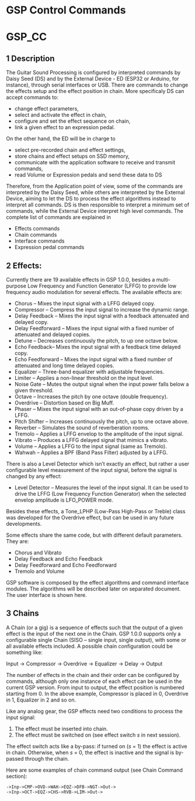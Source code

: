 # GSP Control Commands
# GSP_CC

## 1 Description 

The Guitar Sound Processing is configured by interpreted commands by Daisy Seed (DS) and by the External Device - ED (ESP32 or Arduino, for instance), through serial interfaces or USB. There are commands to change the effects setup and the effect position in chain. More specificaly DS can accept commands to:

-	change effect parameters,
-	select and activate the effect in chain,
-	configure and set the effect sequence on chain,
-	link a given effect to an expression pedal.

On the other hand, the ED will be in charge to

- select pre-recorded chain and effect settings,
-	store chains and effect setups on SSD memory,
-	communicate with the application software to receive and transmit commands,
-	read Volume or Expression pedals and send these data to DS

Therefore, from the Application point of view, some of the commands are interpreted by the Daisy Seed, while others are interpreted by the External Device, aiming to let the DS to process the effect algorithms instead to interpret all commands. DS is then responsible to interpret a minimum set of commands, while the External Device interpret high level commands. The complete list of commands are explained in

- Effects commands
- Chain commands
- Interface commands
- Expression pedal commands

## 2 Effects:

Currently there are 19 available effects in GSP 1.0.0, besides a multi-purpose Low Frequency and Function Generator (LFFG) to provide low frequency audio modulation for several effects. The available effects are:

-	Chorus – Mixes the input signal with a LFFG delayed copy.
-	Compressor – Compress the input signal to increase the dynamic range.
-	Delay Feedback – Mixes the input signal with a feedback attenuated and delayed copy.
-	Delay Feedforward – Mixes the input signal with a fixed number of attenuated and delayed copies.
-	Detune – Decreases continuously the pitch, to up one octave below.
-	Echo Feedback– Mixes the input signal with a feedback time delayed copy.
-	Echo Feedforward – Mixes the input signal with a fixed number of attenuated and long time delayed copies.
-	Equalizer – Three-band equalizer with adjustable frequencies.
-	Limiter – Applies a non-linear threshold on the input level.
-	Noise Gate – Mutes the output signal when the input power falls below a given threshold.
-	Octave – Increases the pitch by one octave (double frequency).
-	Overdrive – Distortion based on Big Muff.
-	Phaser – Mixes the input signal with an out-of-phase copy driven by a LFFG.
-	Pitch Shifter – Increases continuously the pitch, up to one octave above.
-	Reverber – Simulates the sound of reverberation rooms.
-	Tremolo – Applies a LFFG envelop to the amplitude of the input signal.
-	Vibrato – Produces a LFFG delayed signal that mimics a vibrato.
-	Volume – Applies a LFFG to the input signal (same as Tremolo).
-	Wahwah – Applies a BPF (Band Pass Filter) adjusted by a LFFG.

There is also a Level Detector which isn’t exactly an effect, but rather a user configurable level measurement of the input signal, before the signal is changed by any effect:

-	Level Detector – Measures the level of the input signal. It can be used to drive the LFFG (Low Frequency Function Generator) when the selected envelop amplitude is LFO_POWER mode.

Besides these effects, a Tone_LPHP (Low-Pass High-Pass or Treble) class was developed for the Overdrive effect, but can be used in any future developments.

Some effects share the same code, but with different default parameters. They are:

- Chorus and Vibrato
- Delay Feedback and Echo Feedback
- Delay Feedforward and Echo Feedforward
- Tremolo and Volume

GSP software is composed by the effect algorithms and command interface modules. The algorithms will be described later on separated document. The user interface is shown here.

## 3 Chains

A Chain (or a gig) is a sequence of effects such that the output of a given effect is the input of the next one in the Chain. GSP 1.0.0 supports only a configurable single Chain (SISO – single input, single output), with some or all available effects included. A possible chain configuration could be something like:

Input $\rightarrow$ Compressor $\rightarrow$ Overdrive $\rightarrow$ Equalizer $\rightarrow$ Delay $\rightarrow$ Output

The number of effects in the chain and their order can be configured by commands, although only one instance of each effect can be used in the current GSP version. From input to output, the effect position is numbered starting from 0. In the above example, Compressor is placed in 0, Overdrive in 1, Equalizer in 2 and so on.

Like any analog gear, the GSP effects need two conditions to process the input signal:

1)	The effect must be inserted into chain.
2)	The effect must be switched on (see effect switch *s* in next session).

The effect switch acts like a by-pass: if turned on (*s* = 1) the effect is active in chain. Otherwise, when *s* = 0, the effect is inactive and the signal is by-passed through the chain.

Here are some examples of chain command output (see Chain Command section):

```->Inp->CMP->OVD->WAH->EQZ->DFB->NGT->Out->``` <br>
```->Inp->OCT->EQZ->CHS->RVB->LIM->Out->```</br>

